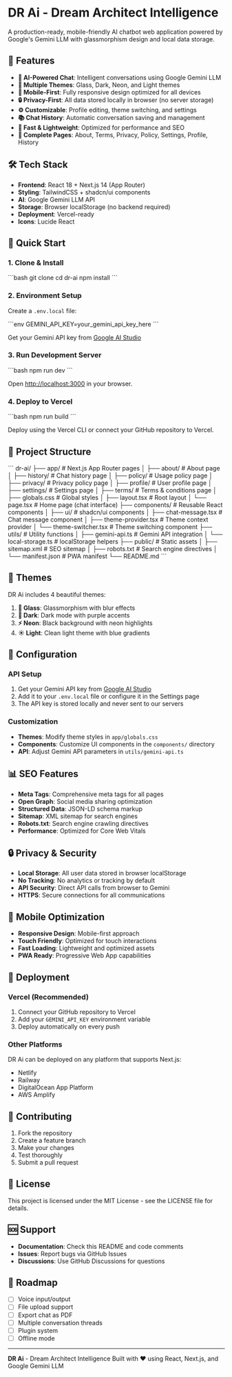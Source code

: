 # DR Ai - Dream Architect Intelligence

A production-ready, mobile-friendly AI chatbot web application powered by Google's Gemini LLM with glassmorphism design and local data storage.

## 🌟 Features

- **🤖 AI-Powered Chat**: Intelligent conversations using Google Gemini LLM
- **🎨 Multiple Themes**: Glass, Dark, Neon, and Light themes
- **📱 Mobile-First**: Fully responsive design optimized for all devices
- **🔒 Privacy-First**: All data stored locally in browser (no server storage)
- **⚙️ Customizable**: Profile editing, theme switching, and settings
- **📚 Chat History**: Automatic conversation saving and management
- **🚀 Fast & Lightweight**: Optimized for performance and SEO
- **📄 Complete Pages**: About, Terms, Privacy, Policy, Settings, Profile, History

## 🛠️ Tech Stack

- **Frontend**: React 18 + Next.js 14 (App Router)
- **Styling**: TailwindCSS + shadcn/ui components
- **AI**: Google Gemini LLM API
- **Storage**: Browser localStorage (no backend required)
- **Deployment**: Vercel-ready
- **Icons**: Lucide React

## 🚀 Quick Start

### 1. Clone & Install

\`\`\`bash
git clone <repository-url>
cd dr-ai
npm install
\`\`\`

### 2. Environment Setup

Create a `.env.local` file:

\`\`\`env
GEMINI_API_KEY=your_gemini_api_key_here
\`\`\`

Get your Gemini API key from [Google AI Studio](https://makersuite.google.com/app/apikey)

### 3. Run Development Server

\`\`\`bash
npm run dev
\`\`\`

Open [http://localhost:3000](http://localhost:3000) in your browser.

### 4. Deploy to Vercel

\`\`\`bash
npm run build
\`\`\`

Deploy using the Vercel CLI or connect your GitHub repository to Vercel.

## 📁 Project Structure

\`\`\`
dr-ai/
├── app/                    # Next.js App Router pages
│   ├── about/             # About page
│   ├── history/           # Chat history page
│   ├── policy/            # Usage policy page
│   ├── privacy/           # Privacy policy page
│   ├── profile/           # User profile page
│   ├── settings/          # Settings page
│   ├── terms/             # Terms & conditions page
│   ├── globals.css        # Global styles
│   ├── layout.tsx         # Root layout
│   └── page.tsx           # Home page (chat interface)
├── components/            # Reusable React components
│   ├── ui/               # shadcn/ui components
│   ├── chat-message.tsx  # Chat message component
│   ├── theme-provider.tsx # Theme context provider
│   └── theme-switcher.tsx # Theme switching component
├── utils/                # Utility functions
│   ├── gemini-api.ts     # Gemini API integration
│   └── local-storage.ts  # localStorage helpers
├── public/               # Static assets
│   ├── sitemap.xml       # SEO sitemap
│   ├── robots.txt        # Search engine directives
│   └── manifest.json     # PWA manifest
└── README.md
\`\`\`

## 🎨 Themes

DR Ai includes 4 beautiful themes:

1. **🌊 Glass**: Glassmorphism with blur effects
2. **🌙 Dark**: Dark mode with purple accents
3. **⚡ Neon**: Black background with neon highlights
4. **☀️ Light**: Clean light theme with blue gradients

## 🔧 Configuration

### API Setup

1. Get your Gemini API key from [Google AI Studio](https://makersuite.google.com/app/apikey)
2. Add it to your `.env.local` file or configure it in the Settings page
3. The API key is stored locally and never sent to our servers

### Customization

- **Themes**: Modify theme styles in `app/globals.css`
- **Components**: Customize UI components in the `components/` directory
- **API**: Adjust Gemini API parameters in `utils/gemini-api.ts`

## 📊 SEO Features

- **Meta Tags**: Comprehensive meta tags for all pages
- **Open Graph**: Social media sharing optimization
- **Structured Data**: JSON-LD schema markup
- **Sitemap**: XML sitemap for search engines
- **Robots.txt**: Search engine crawling directives
- **Performance**: Optimized for Core Web Vitals

## 🔒 Privacy & Security

- **Local Storage**: All user data stored in browser localStorage
- **No Tracking**: No analytics or tracking by default
- **API Security**: Direct API calls from browser to Gemini
- **HTTPS**: Secure connections for all communications

## 📱 Mobile Optimization

- **Responsive Design**: Mobile-first approach
- **Touch Friendly**: Optimized for touch interactions
- **Fast Loading**: Lightweight and optimized assets
- **PWA Ready**: Progressive Web App capabilities

## 🚀 Deployment

### Vercel (Recommended)

1. Connect your GitHub repository to Vercel
2. Add your `GEMINI_API_KEY` environment variable
3. Deploy automatically on every push

### Other Platforms

DR Ai can be deployed on any platform that supports Next.js:

- Netlify
- Railway
- DigitalOcean App Platform
- AWS Amplify

## 🤝 Contributing

1. Fork the repository
2. Create a feature branch
3. Make your changes
4. Test thoroughly
5. Submit a pull request

## 📄 License

This project is licensed under the MIT License - see the LICENSE file for details.

## 🆘 Support

- **Documentation**: Check this README and code comments
- **Issues**: Report bugs via GitHub Issues
- **Discussions**: Use GitHub Discussions for questions

## 🎯 Roadmap

- [ ] Voice input/output
- [ ] File upload support
- [ ] Export chat as PDF
- [ ] Multiple conversation threads
- [ ] Plugin system
- [ ] Offline mode

---

**DR Ai** - Dream Architect Intelligence
Built with ❤️ using React, Next.js, and Google Gemini LLM
